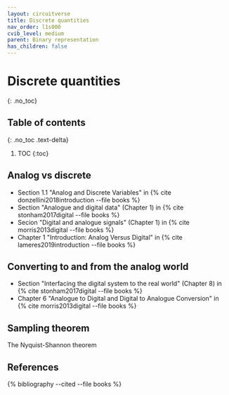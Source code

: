 ```yaml
---
layout: circuitverse
title: Discrete quantities
nav_order: l1s000
cvib_level: medium
parent: Binary representation
has_children: false
---
```



# Discrete quantities
{: .no_toc}


## Table of contents
{: .no_toc .text-delta}

1. TOC
{:toc}


## Analog vs discrete

-   Section 1.1 "Analog and Discrete Variables" in {% cite donzellini2018introduction --file books %}
-   Section "Analogue and digital data" (Chapter 1) in {% cite stonham2017digital --file books %}
-   Secion "Digital and analogue signals" (Chapter 1) in {% cite morris2013digital --file books %}
-   Chapter 1 "Introduction: Analog Versus Digital" in {% cite lameres2019introduction --file books %}


## Converting to and from the analog world

-   Section "Interfacing the digital system to the real world" (Chapter 8) in {% cite stonham2017digital --file books %}
-   Chapter 6 "Analogue to Digital and Digital to Analogue Conversion" in {% cite morris2013digital --file books %}


## Sampling theorem

The Nyquist-Shannon theorem


## References

{% bibliography --cited --file books %}
